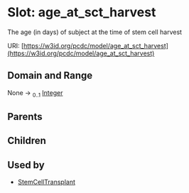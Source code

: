 
# Slot: age_at_sct_harvest


The age (in days) of subject at the time of stem cell harvest

URI: [https://w3id.org/pcdc/model/age_at_sct_harvest](https://w3id.org/pcdc/model/age_at_sct_harvest)


## Domain and Range

None &#8594;  <sub>0..1</sub> [Integer](types/Integer.md)

## Parents


## Children


## Used by

 * [StemCellTransplant](StemCellTransplant.md)
